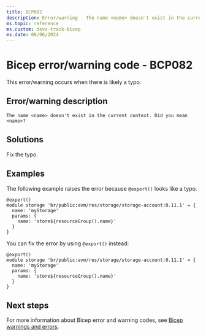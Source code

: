 ```yaml
---
title: BCP082
description: Error/warning - The name <name> doesn't exist in the current context. Did you mean <name>?
ms.topic: reference
ms.custom: devx-track-bicep
ms.date: 08/06/2024
---
```


# Bicep error/warning code - BCP082

This error/warning occurs when there is likely a typo.

## Error/warning description

`The name <name> doesn't exist in the current context. Did you mean <name>?`

## Solutions

Fix the typo.

## Examples

The following example raises the error because `@expert()` looks like a typo.

```bicep
@expert()
module storage 'br/public:avm/res/storage/storage-account:0.11.1' = {
  name: 'myStorage'
  params: {
    name: 'store${resourceGroup().name}'
  }
}
```

You can fix the error by using `@export()` instead:

```bicep
@export()
module storage 'br/public:avm/res/storage/storage-account:0.11.1' = {
  name: 'myStorage'
  params: {
    name: 'store${resourceGroup().name}'
  }
}
```

## Next steps

For more information about Bicep error and warning codes, see [Bicep warnings and errors](../bicep-core-diagnostics.md).
